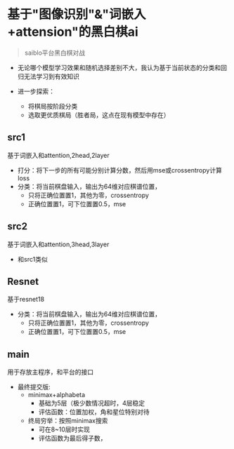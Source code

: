# 基于"图像识别"&"词嵌入+attension"的黑白棋ai

> saiblo平台黑白棋对战

- 无论哪个模型学习效果和随机选择差别不大，我认为基于当前状态的分类和回归无法学习到有效知识

- 进一步探索：
    - 将棋局按阶段分类
    - 选取更优质棋局（胜者局，这点在现有模型中存在）

## src1
基于词嵌入和attention,2head,2layer

- 打分：将下一步的所有可能分别计算分数，然后用mse或crossentropy计算loss
- 分类：将当前棋盘输入，输出为64维对应棋谱位置，
    - 只将正确位置置1，其他为零，crossentropy
    - 正确位置置1，可下位置置0.5，mse

## src2
基于词嵌入和attention,3head,3layer

- 和src1类似

## Resnet

基于resnet18

- 分类：将当前棋盘输入，输出为64维对应棋谱位置，
    - 只将正确位置置1，其他为零，crossentropy
    - 正确位置置1，可下位置置0.5，mse

## main

用于存放主程序，和平台的接口

- 最终提交版:
    - minimax+alphabeta 
        - 基础为5层（极少数情况超时，4层稳定	
        - 评估函数：位置加权，角和星位特别对待
    - 终局穷举：按照minimax搜索
        - 可在8~10层时实现
        - 评估函数为最后得子数，

